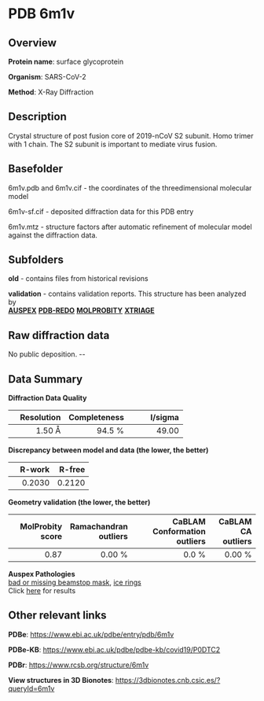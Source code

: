 # PDB 6m1v

## Overview

**Protein name**: surface glycoprotein

**Organism**: SARS-CoV-2

**Method**: X-Ray Diffraction

## Description

Crystal structure of post fusion core of 2019-nCoV S2 subunit. Homo trimer with 1 chain. The S2 subunit is important to mediate virus fusion. 

## Basefolder

6m1v.pdb and 6m1v.cif - the coordinates of the threedimensional molecular model

6m1v-sf.cif - deposited diffraction data for this PDB entry

6m1v.mtz - structure factors after automatic refinement of molecular model against the diffraction data.

## Subfolders



**old** - contains files from historical revisions

**validation** - contains validation reports. This structure has been analyzed by <br>[**AUSPEX**](https://github.com/thorn-lab/coronavirus_structural_task_force/tree/master/pdb/surface_glycoprotein/SARS-CoV-2/6m1v/validation/auspex) [**PDB-REDO**](https://github.com/thorn-lab/coronavirus_structural_task_force/tree/master/pdb/surface_glycoprotein/SARS-CoV-2/6m1v/validation/pdb-redo) [**MOLPROBITY**](https://github.com/thorn-lab/coronavirus_structural_task_force/tree/master/pdb/surface_glycoprotein/SARS-CoV-2/6m1v/validation/molprobity) [**XTRIAGE**](https://github.com/thorn-lab/coronavirus_structural_task_force/blob/master/pdb/surface_glycoprotein/SARS-CoV-2/6m1v/validation/Xtriage_output.log)   



## Raw diffraction data

No public deposition. --<br> 

## Data Summary
**Diffraction Data Quality**

|   | Resolution | Completeness| I/sigma |
|---|-------------:|----------------:|--------------:|
|   |1.50 Å|94.5  %|<img width=50/>49.00|

**Discrepancy between model and data (the lower, the better)**

|   | **R-work**| **R-free**   
|---|-------------:|----------------:|           
||  0.2030|  0.2120|

**Geometry validation (the lower, the better)**

|   |**MolProbity<br>score**| **Ramachandran<br>outliers** | **CaBLAM<br>Conformation outliers** | **CaBLAM<br>CA outliers** |
|---|-------------:|----------------:|----------------:|----------------:|
||  0.87|  0.00 %|0.0 %|0.00 %|

**Auspex Pathologies**<br> [bad or missing beamstop mask](https://www.auspex.de/pathol/#2), [ice rings](https://www.auspex.de/pathol/#1)<br>Click [here](https://github.com/thorn-lab/coronavirus_structural_task_force/blob/master/pdb/surface_glycoprotein/SARS-CoV-2/6m1v/validation/auspex/6m1v_auspex_comments.txt)  for results

 



## Other relevant links 
**PDBe**:  https://www.ebi.ac.uk/pdbe/entry/pdb/6m1v

**PDBe-KB**: https://www.ebi.ac.uk/pdbe/pdbe-kb/covid19/P0DTC2 
 
**PDBr**: https://www.rcsb.org/structure/6m1v 

**View structures in 3D Bionotes**: https://3dbionotes.cnb.csic.es/?queryId=6m1v

